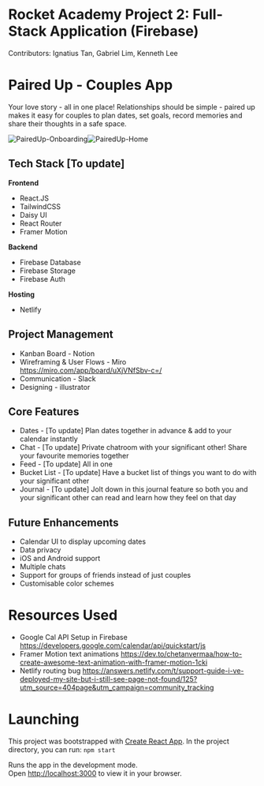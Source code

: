 # Rocket Academy Project 2: Full-Stack Application (Firebase)

Contributors: Ignatius Tan, Gabriel Lim, Kenneth Lee

# Paired Up - Couples App

Your love story - all in one place! Relationships should be simple - paired up makes it easy for couples to plan dates, set goals, record memories and share their thoughts in a safe space. 

![PairedUp-Onboarding](https://github.com/gbrllim/paired-up/assets/60804089/fdf8f443-ad16-4c51-90b6-932bc6af67c0)![PairedUp-Home](https://github.com/gbrllim/paired-up/assets/60804089/8699137f-804e-41e6-9c11-adc46360cd26)

## Tech Stack [To update]

**Frontend**
- React.JS
- TailwindCSS
- Daisy UI
- React Router
- Framer Motion

**Backend**
- Firebase Database
- Firebase Storage
- Firebase Auth
  
**Hosting**
- Netlify

## Project Management

- Kanban Board - Notion
- Wireframing & User Flows - Miro https://miro.com/app/board/uXjVNfSbv-c=/
- Communication - Slack
- Designing - illustrator

## Core Features

- Dates - [To update] Plan dates together in advance & add to your calendar instantly
- Chat - [To update] Private chatroom with your significant other! Share your favourite memories together
- Feed - [To update] All in one
- Bucket List - [To update] Have a bucket list of things you want to do with your significant other
- Journal - [To update] Jolt down in this journal feature so both you and your significant other can read and learn how they feel on that day

## Future Enhancements

- Calendar UI to display upcoming dates
- Data privacy
- iOS and Android support
- Multiple chats
- Support for groups of friends instead of just couples
- Customisable color schemes

# Resources Used

- Google Cal API Setup in Firebase https://developers.google.com/calendar/api/quickstart/js
- Framer Motion text animations https://dev.to/chetanvermaa/how-to-create-awesome-text-animation-with-framer-motion-1cki
- Netlify routing bug https://answers.netlify.com/t/support-guide-i-ve-deployed-my-site-but-i-still-see-page-not-found/125?utm_source=404page&utm_campaign=community_tracking

# Launching

This project was bootstrapped with [Create React App](https://github.com/facebook/create-react-app). In the project directory, you can run: `npm start`

Runs the app in the development mode.\
Open [http://localhost:3000](http://localhost:3000) to view it in your browser.
